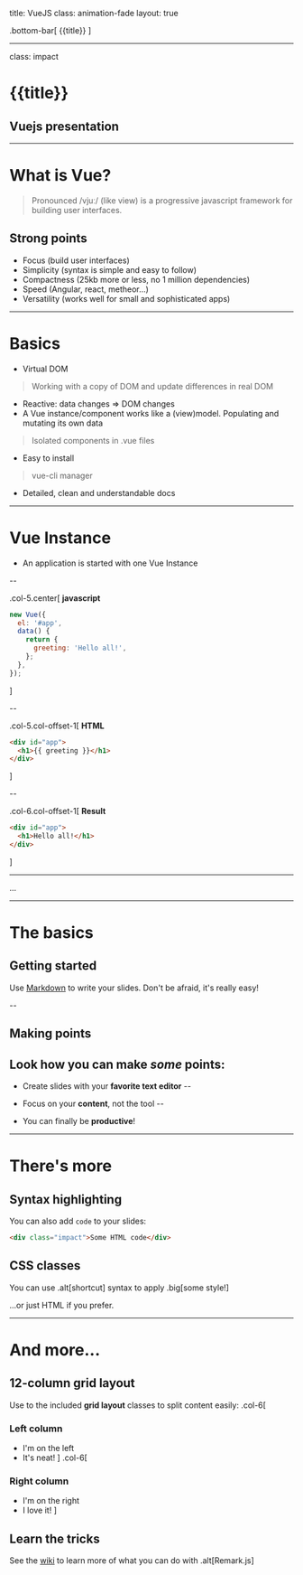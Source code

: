 title: VueJS
class: animation-fade
layout: true

<!-- This slide will serve as the base layout for all your slides -->
.bottom-bar[
  {{title}}
]

---

class: impact

# {{title}}
## Vuejs presentation

---

# What is Vue?

> Pronounced /vjuː/ (like view) is a progressive javascript framework for building user interfaces.

## Strong points

- Focus (build user interfaces)
- Simplicity (syntax is simple and easy to follow)
- Compactness (25kb more or less, no 1 million dependencies)
- Speed (Angular, react, metheor...)
- Versatility (works well for small and sophisticated apps)

---

# Basics

- Virtual DOM
> Working with a copy of DOM and update differences in real DOM
- Reactive: data changes => DOM changes
- A Vue instance/component works like a (view)model. Populating and mutating its own data
> Isolated components in .vue files
- Easy to install
> vue-cli manager
- Detailed, clean and understandable docs

---

# Vue Instance

- An application is started with one Vue Instance

--

.col-5.center[
**javascript**

``` javascript
new Vue({
  el: '#app',
  data() {
    return {
      greeting: 'Hello all!',
    };
  },
});
```
]

--

.col-5.col-offset-1[
**HTML**

``` html
<div id="app">
  <h1>{{ greeting }}</h1>
</div>
```
]

--
 
.col-6.col-offset-1[
**Result**
 
``` html
<div id="app">
  <h1>Hello all!</h1>
</div>
```
]

---

...

---

# The basics

## Getting started

Use [Markdown](https://github.com/adam-p/markdown-here/wiki/Markdown-Cheatsheet) to write your slides. Don't be afraid, it's really easy!

--

## Making points

Look how you can make *some* points:
--

- Create slides with your **favorite text editor**
--

- Focus on your **content**, not the tool
--

- You can finally be **productive**!

---

# There's more

## Syntax highlighting

You can also add `code` to your slides:
```html
<div class="impact">Some HTML code</div>
```

## CSS classes

You can use .alt[shortcut] syntax to apply .big[some style!]

...or just <span class="alt">HTML</span> if you prefer.

---

# And more...

## 12-column grid layout

Use to the included **grid layout** classes to split content easily:
.col-6[
  ### Left column

  - I'm on the left
  - It's neat!
]
.col-6[
  ### Right column

  - I'm on the right
  - I love it!
]

## Learn the tricks

See the [wiki](https://github.com/gnab/remark/wiki) to learn more of what you can do with .alt[Remark.js]
